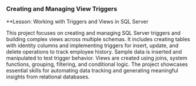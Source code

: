 ### Creating and Managing View Triggers
**Lesson: Working with Triggers and Views in SQL Server

This project focuses on creating and managing SQL Server triggers and building complex views across multiple schemas. It includes creating tables with identity columns and implementing triggers for insert, update, and delete operations to track employee history. Sample data is inserted and manipulated to test trigger behavior. Views are created using joins, system functions, grouping, filtering, and conditional logic. The project showcases essential skills for automating data tracking and generating meaningful insights from relational databases.
